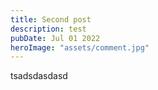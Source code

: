 ```yaml
---
title: Second post
description: test
pubDate: Jul 01 2022
heroImage: "assets/comment.jpg"
---
```


t﻿sadsdasdasd

<!-- ---
title: "Second post"
description: "Lorem ipsum dolor sit amet"
pubDate: "Jul 15 2022"
heroImage: "/blog-placeholder-4.jpg"
---

t﻿sadsdasdasd -->
